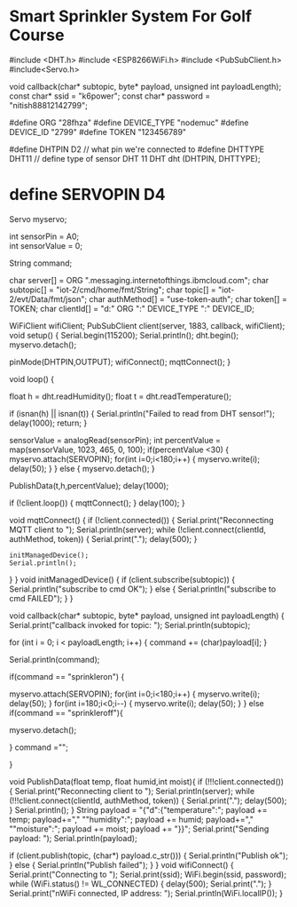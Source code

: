 # Smart Sprinkler System For Golf Course
#include <DHT.h>
#include <ESP8266WiFi.h>
#include <PubSubClient.h>
#include<Servo.h>

void callback(char* subtopic, byte* payload, unsigned int payloadLength);
const char* ssid = "k6power";
const char* password = "nitish88812142799";

#define ORG "28fhza"
#define DEVICE_TYPE "nodemuc"
#define DEVICE_ID "2799"
#define TOKEN "123456789"

#define DHTPIN D2    // what pin we're connected to
#define DHTTYPE DHT11   // define type of sensor DHT 11
DHT dht (DHTPIN, DHTTYPE);

 # define SERVOPIN D4

Servo myservo;

int sensorPin = A0;  
int sensorValue = 0;

String command;

char server[] = ORG ".messaging.internetofthings.ibmcloud.com";
char subtopic[] = "iot-2/cmd/home/fmt/String";
char topic[] = "iot-2/evt/Data/fmt/json";
char authMethod[] = "use-token-auth";
char token[] = TOKEN;
char clientId[] = "d:" ORG ":" DEVICE_TYPE ":" DEVICE_ID;


WiFiClient wifiClient;
PubSubClient client(server, 1883, callback, wifiClient);
void setup() {
 Serial.begin(115200);
 Serial.println();
 dht.begin();
  myservo.detach();

  pinMode(DHTPIN,OUTPUT);
wifiConnect();
 mqttConnect();
}

void loop() {

float h = dht.readHumidity();
float t = dht.readTemperature();

if (isnan(h) || isnan(t))
{
Serial.println("Failed to read from DHT sensor!");
delay(1000);
return;
}

 sensorValue = analogRead(sensorPin);
  int percentValue = map(sensorValue, 1023, 465, 0, 100);
  if(percentValue <30)
  {
    myservo.attach(SERVOPIN);
    for(int i=0;i<180;i++)
    {
       myservo.write(i);
       delay(50);
     }
  }
     else
     {
      myservo.detach();
      }
    
    
PublishData(t,h,percentValue);
delay(1000);
 
  if (!client.loop()) {
    mqttConnect();
  }
delay(100);
}

void mqttConnect() {
  if (!client.connected()) {
    Serial.print("Reconnecting MQTT client to "); 
    Serial.println(server);
    while (!client.connect(clientId, authMethod, token)) {
      Serial.print(".");
      delay(500);
    }
    
    initManagedDevice();
    Serial.println();
  }
}
void initManagedDevice() {
  if (client.subscribe(subtopic)) {
    Serial.println("subscribe to cmd OK");
  } else {
    Serial.println("subscribe to cmd FAILED");
  }
}

void callback(char* subtopic, byte* payload, unsigned int payloadLength) {
  Serial.print("callback invoked for topic: "); 
  Serial.println(subtopic);

  for (int i = 0; i < payloadLength; i++) {
    command += (char)payload[i];
  }
  
Serial.println(command);


if(command == "sprinkleron")
{
  
  myservo.attach(SERVOPIN);
  for(int i=0;i<180;i++)
{
  myservo.write(i);
delay(50);
}
 for(int i=180;i<0;i--)
{
  myservo.write(i);
delay(50);
}
}
else if(command == "sprinkleroff"){
 
  myservo.detach();
 
}
command ="";

}

void PublishData(float temp, float humid,int moist){
 if (!!!client.connected()) {
 Serial.print("Reconnecting client to ");
 Serial.println(server);
 while (!!!client.connect(clientId, authMethod, token)) {
 Serial.print(".");
 delay(500);
 }
 Serial.println();
 }
  String payload = "{\"d\":{\"temperature\":";
  payload += temp;
  payload+="," "\"humidity\":";
  payload += humid;
  payload+="," "\"moisture\":";
  payload += moist;
  payload += "}}";
 Serial.print("Sending payload: ");
 Serial.println(payload);
  
 if (client.publish(topic, (char*) payload.c_str())) {
 Serial.println("Publish ok");
 } else {
 Serial.println("Publish failed");
 }
}
void wifiConnect() {
  Serial.print("Connecting to "); Serial.print(ssid);
  WiFi.begin(ssid, password);
  while (WiFi.status() != WL_CONNECTED) {
    delay(500);
    Serial.print(".");
  }
  Serial.print("nWiFi connected, IP address: "); Serial.println(WiFi.localIP());
}
